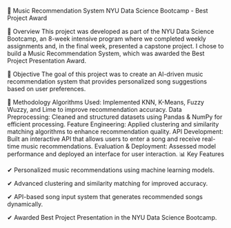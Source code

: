 🎵 Music Recommendation System
NYU Data Science Bootcamp - Best Project Award

📌 Overview
This project was developed as part of the NYU Data Science Bootcamp, an 8-week intensive program where we completed weekly assignments and, in the final week, presented a capstone project. I chose to build a Music Recommendation System, which was awarded the Best Project Presentation Award.

🎯 Objective
The goal of this project was to create an AI-driven music recommendation system that provides personalized song suggestions based on user preferences.

🔧 Methodology
Algorithms Used: Implemented KNN, K-Means, Fuzzy Wuzzy, and Lime to improve recommendation accuracy.
Data Preprocessing: Cleaned and structured datasets using Pandas & NumPy for efficient processing.
Feature Engineering: Applied clustering and similarity matching algorithms to enhance recommendation quality.
API Development: Built an interactive API that allows users to enter a song and receive real-time music recommendations.
Evaluation & Deployment: Assessed model performance and deployed an interface for user interaction.
📊 Key Features

✔ Personalized music recommendations using machine learning models.

✔ Advanced clustering and similarity matching for improved accuracy.

✔ API-based song input system that generates recommended songs dynamically.

✔ Awarded Best Project Presentation in the NYU Data Science Bootcamp.
